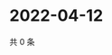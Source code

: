# 2022-04-12

共 0 条

<!-- BEGIN WEIBO -->
<!-- 最后更新时间 Tue Apr 12 2022 17:18:53 GMT+0800 (China Standard Time) -->

<!-- END WEIBO -->
